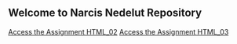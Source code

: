 <h2> Welcome to Narcis Nedelut Repository</h2>
<a href ="MainPage.html" title="Main Page">Access the Assignment HTML_02</a>
<a href ="MainPage.html" title="Main Page">Access the Assignment HTML_03</a>
